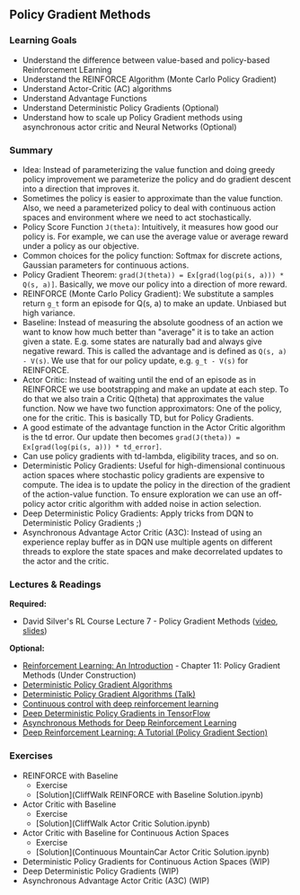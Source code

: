 ## Policy Gradient Methods


### Learning Goals

- Understand the difference between value-based and policy-based Reinforcement LEarning
- Understand the REINFORCE Algorithm (Monte Carlo Policy Gradient)
- Understand Actor-Critic (AC) algorithms
- Understand Advantage Functions
- Understand Deterministic Policy Gradients (Optional)
- Understand how to scale up Policy Gradient methods using asynchronous actor critic and Neural Networks (Optional)


### Summary

- Idea: Instead of parameterizing the value function and doing greedy policy improvement we parameterize the policy and do gradient descent into a direction that improves it.
- Sometimes the policy is easier to approximate than the value function. Also, we need a parameterized policy to deal with continuous action spaces and environment where we need to act stochastically.
- Policy Score Function `J(theta)`: Intuitively, it measures how good our policy is. For example, we can use the average value or average reward under a policy as our objective.
- Common choices for the policy function: Softmax for discrete actions, Gaussian parameters for continuous actions.
- Policy Gradient Theorem: `grad(J(theta)) = Ex[grad(log(pi(s, a))) * Q(s, a)]`. Basically, we move our policy into a direction of more reward.
- REINFORCE (Monte Carlo Policy Gradient): We substitute a samples return `g_t` form an episode for Q(s, a) to make an update. Unbiased but high variance.
- Baseline: Instead of measuring the absolute goodness of an action we want to know how much better than "average" it is to take an action given a state. E.g. some states are naturally bad and always give negative reward. This is called the advantage and is defined as `Q(s, a) - V(s)`. We use that for our policy update, e.g. `g_t - V(s)` for REINFORCE.
- Actor Critic: Instead of waiting until the end of an episode as in REINFORCE we use bootstrapping and make an update at each step. To do that we also train a Critic Q(theta) that approximates the value function. Now we have two function approximators: One of the policy, one for the critic. This is basically TD, but for Policy Gradients.
- A good estimate of the advantage function in the Actor Critic algorithm is the td error. Our update then becomes `grad(J(theta)) = Ex[grad(log(pi(s, a))) * td_error]`.
- Can use policy gradients with td-lambda, eligibility traces, and so on.
- Deterministic Policy Gradients: Useful for high-dimensional continuous action spaces where stochastic policy gradients are expensive to compute. The idea is to update the policy in the direction of the gradient of the action-value function. To ensure exploration we can use an off-policy actor critic algorithm with added noise in action selection.
- Deep Deterministic Policy Gradients: Apply tricks from DQN to Deterministic Policy Gradients ;)
- Asynchronous Advantage Actor Critic (A3C): Instead of using an experience replay buffer as in DQN use multiple agents on different threads to explore the state spaces and make decorrelated updates to the actor and the critic.


### Lectures & Readings

**Required:**

- David Silver's RL Course Lecture 7 - Policy Gradient Methods ([video](https://www.youtube.com/watch?v=KHZVXao4qXs), [slides](http://www0.cs.ucl.ac.uk/staff/d.silver/web/Teaching_files/pg.pdf))

**Optional:**

- [Reinforcement Learning: An Introduction](https://webdocs.cs.ualberta.ca/~sutton/book/bookdraft2016sep.pdf) - Chapter 11: Policy Gradient Methods (Under Construction)
- [Deterministic Policy Gradient Algorithms](http://jmlr.org/proceedings/papers/v32/silver14.pdf)
- [Deterministic Policy Gradient Algorithms (Talk)](http://techtalks.tv/talks/deterministic-policy-gradient-algorithms/61098/)
- [Continuous control with deep reinforcement learning](https://arxiv.org/abs/1509.02971)
- [Deep Deterministic Policy Gradients in TensorFlow](http://pemami4911.github.io/blog_posts/2016/08/21/ddpg-rl.html)
- [Asynchronous Methods for Deep Reinforcement Learning](https://arxiv.org/abs/1602.01783)
- [Deep Reinforcement Learning: A Tutorial (Policy Gradient Section)](https://gym.openai.com/docs/rl#policy-gradients)



### Exercises

- REINFORCE with Baseline
  - Exercise
  - [Solution](CliffWalk REINFORCE with Baseline Solution.ipynb)
- Actor Critic with Baseline
  - Exercise
  - [Solution](CliffWalk Actor Critic Solution.ipynb)
- Actor Critic with Baseline for Continuous Action Spaces
  - Exercise
  - [Solution](Continuous MountainCar Actor Critic Solution.ipynb)
- Deterministic Policy Gradients for Continuous Action Spaces (WIP)
- Deep Deterministic Policy Gradients (WIP)
- Asynchronous Advantage Actor Critic (A3C) (WIP)
